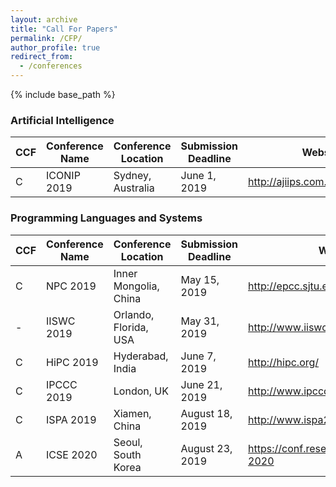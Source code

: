 ```yaml
---
layout: archive
title: "Call For Papers"
permalink: /CFP/
author_profile: true
redirect_from:
  - /conferences
---
```


{% include base_path %}

### Artificial Intelligence

|  CCF | Conference Name | Conference Location | Submission Deadline | Website |
| ------------ | ------------ |  ------------ |  ------------ |  ------------ |
| C | ICONIP 2019 | Sydney, Australia | June 1, 2019 | <http://ajiips.com.au/iconip2019> |

### Programming Languages and Systems

|  CCF | Conference Name | Conference Location | Submission Deadline | Website |
| ------------ | ------------ |  ------------ |  ------------ |  ------------ |
| C | NPC 2019 | Inner Mongolia, China | May 15, 2019 | <http://epcc.sjtu.edu.cn/NPC2019/> |
| - | IISWC 2019 | Orlando, Florida, USA | May 31, 2019 | <http://www.iiswc.org/iiswc2019/> |
| C | HiPC 2019 | Hyderabad, India | June 7, 2019 | <http://hipc.org/>  |
| C | IPCCC 2019 | London, UK | June 21, 2019 | <http://www.ipccc.org/>  |
| C | ISPA 2019 | Xiamen, China | August 18, 2019 | <http://www.ispa2019.com/> |
| A | ICSE 2020 | Seoul, South Korea | August 23, 2019 | <https://conf.researchr.org/home/icse-2020> |

